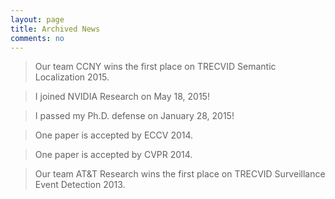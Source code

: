 ```yaml
---
layout: page
title: Archived News
comments: no
---
```


> Our team CCNY wins the first place on TRECVID Semantic Localization 2015.

> I joined NVIDIA Research on May 18, 2015!

> I passed my Ph.D. defense on January 28, 2015!

> One paper is accepted by ECCV 2014.

> One paper is accepted by CVPR 2014.

> Our team AT&T Research wins the first place on TRECVID Surveillance Event Detection 2013. 
